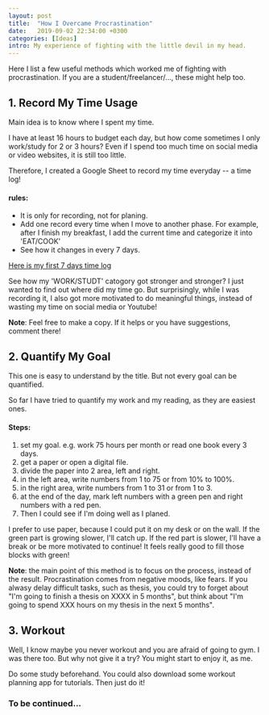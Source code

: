 ```yaml
---
layout: post
title:  "How I Overcame Procrastination"
date:   2019-09-02 22:34:00 +0300
categories: [Ideas]
intro: My experience of fighting with the little devil in my head.
---
```

Here I list a few useful methods which worked me of fighting with procrastination. If you are a student/freelancer/..., these might help too.

## 1. Record My Time Usage
Main idea is to know where I spent my time. 

I have at least 16 hours to budget each day, but how come sometimes I only work/study for 2 or 3 hours? Even if I spend too much time on social media or video websites, it is still too little.

Therefore, I created a Google Sheet to record my time everyday -- a time log!

#### rules: 
- It is only for recording, not for planing.
- Add one record every time when I move to another phase. For example, after I finish my breakfast, I add the current time and categorize it into 'EAT/COOK'
- See how it changes in every 7 days.

[Here is my first 7 days time log](https://docs.google.com/spreadsheets/d/1vbO1xqgPa2XhKq_qM-MDYOswK2EOh1FslLVWgoI0wCc/edit?usp=sharing)

See how my 'WORK/STUDT' catogory got stronger and stronger? I just wanted to find out where did my time go. But surprisingly, while I was recording it, I also got more motivated to do meaningful things, instead of wasting my time on social media or Youtube!

__Note__: Feel free to make a copy. If it helps or you have suggestions, comment there!

## 2. Quantify My Goal
This one is easy to understand by the title. But not every goal can be quantified. 

So far I have tried to quantify my work and my reading, as they are easiest ones.

#### Steps:
1. set my goal. e.g. work 75 hours per month or read one book every 3 days.
2. get a paper or open a digital file.
3. divide the paper into 2 area, left and right.
4. in the left area, write numbers from 1 to 75 or from 10% to 100%.
5. in the right area, write numbers from 1 to 31 or from 1 to 3.
6. at the end of the day, mark left numbers with a green pen and right numbers with a red pen.
7. Then I could see if I'm doing well as I planed.

I prefer to use paper, because I could put it on my desk or on the wall. If the green part is growing slower, I'll catch up. If the red part is slower, I'll have a break or be more motivated to continue! It feels really good to fill those blocks with green!

__Note__: the main point of this method is to focus on the process, instead of the result. Procrastination comes from negative moods, like fears. If you alwasy delay difficult tasks, such as thesis, you could try to forget about "I'm going to finish a thesis on XXXX in 5 months", but think about "I'm going to spend XXX hours on my thesis in the next 5 months".

## 3. Workout
Well, I know maybe you never workout and you are afraid of going to gym. I was there too. But why not give it a try? You might start to enjoy it, as me.

Do some study beforehand. You could also download some workout planning app for tutorials. Then just do it!

### To be continued...